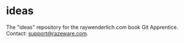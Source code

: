 # ideas
The "ideas" repository for the raywenderlich.com book Git Apprentice.
Contact: support@razeware.com.
